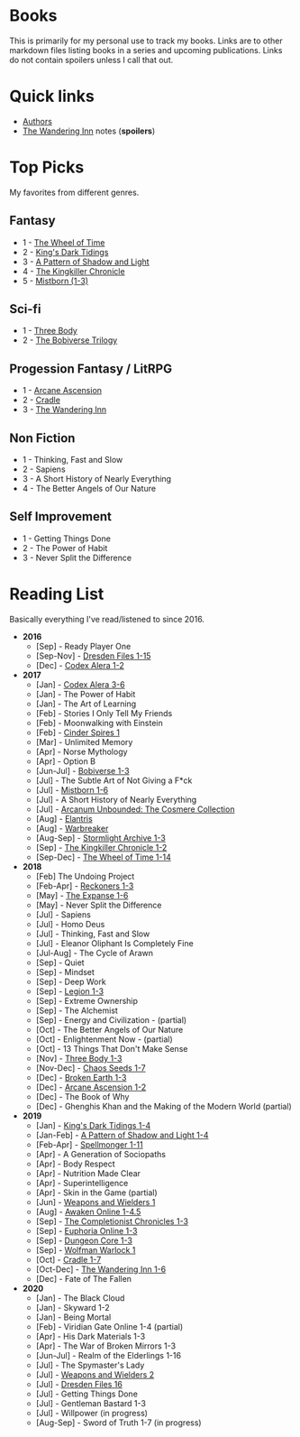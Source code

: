 # Books

This is primarily for my personal use to track my books. Links are
to other markdown files listing books in a series and upcoming
publications. Links do not contain spoilers unless I call that out.

# Quick links

- [Authors](/authors.md)
- [The Wandering Inn](/fiction/fantasy/lit-rpg/wandering-inn/notes.md) notes (**spoilers**)

# Top Picks

My favorites from different genres.

## Fantasy

- 1 - [The Wheel of Time](/fiction/fantasy/wheel-of-time.md)
- 2 - [King's Dark Tidings](/fiction/fantasy/kings-dark-tidings.md)
- 3 - [A Pattern of Shadow and Light](/fiction/fantasy/pattern-of-shadow-and-light.md)
- 4 - [The Kingkiller Chronicle](/fiction/fantasy/kingkiller-chronicle.md)
- 5 - [Mistborn (1-3)](/fiction/fantasy/mistborn.md)

## Sci-fi

- 1 - [Three Body](/fiction/sci-fi/three-body.md)
- 2 - [The Bobiverse Trilogy](/fiction/sci-fi/bobiverse.md)

## Progession Fantasy / LitRPG

- 1 - [Arcane Ascension](/fiction/fantasy/arcane-ascension.md)
- 2 - [Cradle](/fiction/fantasy/lit-rpg/cradle.md)
- 3 - [The Wandering Inn](/fiction/fantasy/lit-rpg/wandering-inn.md)

## Non Fiction

- 1 - Thinking, Fast and Slow
- 2 - Sapiens
- 3 - A Short History of Nearly Everything
- 4 - The Better Angels of Our Nature

## Self Improvement

- 1 - Getting Things Done
- 2 - The Power of Habit
- 3 - Never Split the Difference

# Reading List

Basically everything I've read/listened to since 2016.

- **2016**
  - [Sep] - Ready Player One
  - [Sep-Nov] - [Dresden Files 1-15](/fiction/fantasy/dresden-files.md)
  - [Dec] - [Codex Alera 1-2](/fiction/fantasy/codex-alera.md)
- **2017**
  - [Jan] - [Codex Alera 3-6](/fiction/fantasy/codex-alera.md)
  - [Jan] - The Power of Habit
  - [Jan] - The Art of Learning
  - [Feb] - Stories I Only Tell My Friends
  - [Feb] - Moonwalking with Einstein
  - [Feb] - [Cinder Spires 1](/fiction/fantasy/cinder-spires.md)
  - [Mar] - Unlimited Memory
  - [Apr] - Norse Mythology
  - [Apr] - Option B
  - [Jun-Jul] - [Bobiverse 1-3](/fiction/sci-fi/bobiverse.md)
  - [Jul] - The Subtle Art of Not Giving a F*ck
  - [Jul] - [Mistborn 1-6](/fiction/fantasy/mistborn.md)
  - [Jul] - A Short History of Nearly Everything
  - [Jul] - [Arcanum Unbounded: The Cosmere Collection](/fiction/fantasy/arcanum-unbounded.md)
  - [Aug] - [Elantris](/fiction/fantasy/elantris.md)
  - [Aug] - [Warbreaker](/fiction/fantasy/warbreaker.md)
  - [Aug-Sep] - [Stormlight Archive 1-3](/fiction/fantasy/stormlight-archive.md)
  - [Sep] - [The Kingkiller Chronicle 1-2](/fiction/fantasy/kingkiller-chronicle.md)
  - [Sep-Dec] - [The Wheel of Time 1-14](/fiction/fantasy/wheel-of-time.md)
- **2018**
  - [Feb] The Undoing Project
  - [Feb-Apr] - [Reckoners 1-3](/fiction/fantasy/reckoners.md)
  - [May] - [The Expanse 1-6](/fiction/sci-fi/expanse.md)
  - [May] - Never Split the Difference
  - [Jul] - Sapiens
  - [Jul] - Homo Deus
  - [Jul] - Thinking, Fast and Slow
  - [Jul] - Eleanor Oliphant Is Completely Fine
  - [Jul-Aug] - The Cycle of Arawn
  - [Sep] - Quiet
  - [Sep] - Mindset
  - [Sep] - Deep Work
  - [Sep] - [Legion 1-3](/fiction/fantasy/legion.md)
  - [Sep] - Extreme Ownership
  - [Sep] - The Alchemist
  - [Sep] - Energy and Civilization - (partial)
  - [Oct] - The Better Angels of Our Nature
  - [Oct] - Enlightenment Now - (partial)
  - [Oct] - 13 Things That Don't Make Sense
  - [Nov] - [Three Body 1-3](/fiction/sci-fi/three-body.md)
  - [Nov-Dec] - [Chaos Seeds 1-7](/fiction/fantasy/lit-rpg/chaos-seeds.md)
  - [Dec] - [Broken Earth 1-3](/fiction/fantasy/broken-earth.md)
  - [Dec] - [Arcane Ascension 1-2](/fiction/fantasy/arcane-ascension.md)
  - [Dec] - The Book of Why
  - [Dec] - Ghenghis Khan and the Making of the Modern World (partial)
- **2019**
  - [Jan] - [King's Dark Tidings 1-4](/fiction/fantasy/kings-dark-tidings.md)
  - [Jan-Feb] - [A Pattern of Shadow and Light 1-4](/fiction/fantasy/pattern-of-shadow-and-light.md)
  - [Feb-Apr] - [Spellmonger 1-11](/fiction/fantasy/spellmonger.md)
  - [Apr] - A Generation of Sociopaths
  - [Apr] - Body Respect
  - [Apr] - Nutrition Made Clear
  - [Apr] - Superintelligence
  - [Apr] - Skin in the Game (partial)
  - [Jun] - [Weapons and Wielders 1](/fiction/fantasy/weapons-and-wielders.md)
  - [Aug] - [Awaken Online 1-4.5](/fiction/fantasy/lit-rpg/awaken-online.md)
  - [Sep] - [The Completionist Chronicles 1-3](/fiction/fantasy/lit-rpg/completionist-chronicles.md)
  - [Sep] - [Euphoria Online 1-3](/fiction/fantasy/lit-rpg/euphoria-online.md)
  - [Sep] - [Dungeon Core 1-3](/fiction/fantasy/lit-rpg/dungeon-core.md)
  - [Sep] - [Wolfman Warlock 1](/fiction/fantasy/lit-rpg/wolfman-warlock.md)
  - [Oct] - [Cradle 1-7](/fiction/fantasy/lit-rpg/cradle.md)
  - [Oct-Dec] - [The Wandering Inn 1-6](/fiction/fantasy/lit-rpg/wandering-inn.md)
  - [Dec] - Fate of The Fallen
- **2020**
  - [Jan] - The Black Cloud
  - [Jan] - Skyward 1-2
  - [Jan] - Being Mortal
  - [Feb] - Viridian Gate Online 1-4 (partial)
  - [Apr] - His Dark Materials 1-3
  - [Apr] - The War of Broken Mirrors 1-3
  - [Jun-Jul] - Realm of the Elderlings 1-16
  - [Jul] - The Spymaster's Lady
  - [Jul] - [Weapons and Wielders 2](/fiction/fantasy/weapons-and-wielders.md)
  - [Jul] - [Dresden Files 16](/fiction/fantasy/dresden-files.md)
  - [Jul] - Getting Things Done
  - [Jul] - Gentleman Bastard 1-3
  - [Jul] - Willpower (in progress)
  - [Aug-Sep] - Sword of Truth 1-7 (in progress)
